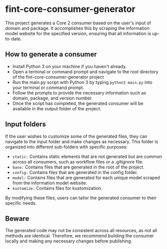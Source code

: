 # fint-core-consumer-generator
This project generates a Core 2 consumer based on the user's input of domain and package. It accomplishes this by scraping the information model website for the specified version, ensuring that all information is up-to-date.

## How to generate a consumer
- Install Python 3 on your machine if you haven't already.
- Open a terminal or command prompt and navigate to the root directory of the fint-core-consumer-generator project
- Run the main.py script with Python 3 by typing `python3 main.py` into your terminal or command prompt.
- Follow the prompts to provide the necessary information such as domain, package, and version number.
- Once the script has completed, the generated consumer will be available in the output folder of the project.

## Input folders
If the user wishes to customize some of the generated files, they can navigate to the input folder and make changes as necessary. This folder is organized into different sub-folders with specific purposes:

- `static:` Contains static elements that are not generated but are common across all consumers, such as workflow files or a .gitignore file.
- `base:` Contains files that are generated in the root of the project.
- `config:` Contains files that are generated in the config folder.
- `model:` Contains files that are generated for each unique model scraped from the information model website.
- `kustomize:` Contains files for kustomization.

By modifying these files, users can tailor the generated consumer to their specific needs.

## Beware
The generated code may not be consistent across all resources, as not all methods are identical. Therefore, we recommend building the consumer locally and making any necessary changes before publishing.
